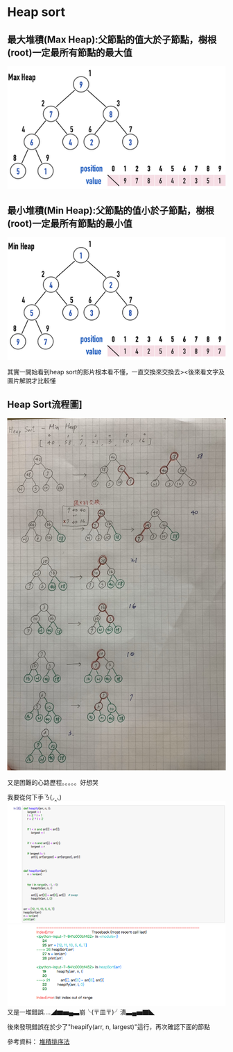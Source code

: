 # Heap sort

## 最大堆積(Max Heap):父節點的值大於子節點，樹根(root)一定最所有節點的最大值
![image](https://github.com/06170228/my-note/blob/master/Image/max%20heap.png)

## 最小堆積(Min Heap):父節點的值小於子節點，樹根(root)一定最所有節點的最小值
![image](https://github.com/06170228/my-note/blob/master/Image/min%20heap.png)

其實一開始看到heap sort的影片根本看不懂，一直交換來交換去><後來看文字及圖片解說才比較懂
## Heap Sort流程圖]
![image](https://github.com/06170228/my-note/blob/master/Image/Heap%20Sort%E6%B5%81%E7%A8%8B%E5%9C%96.jpg)

又是困難的心路歷程。。。。。好想哭

我要從何下手ㄋ(◞‸◟)
![image](https://github.com/06170228/my-note/blob/master/Image/heap%20sort%E6%AD%B7%E7%A8%8B%E3%84%A7.png)
![image](https://github.com/06170228/my-note/blob/master/Image/heap%20sort%20%E6%AD%B7%E7%A8%8B%E4%BA%8C.png)
又是一堆錯誤....◢▆▅▄▃崩╰(〒皿〒)╯潰▃▄▅▇◣

後來發現錯誤在於少了"heapify(arr, n, largest)"這行，再次確認下面的節點

參考資料： [堆積排序法](http://alrightchiu.github.io/SecondRound/comparison-sort-heap-sortdui-ji-pai-xu-fa.html)
